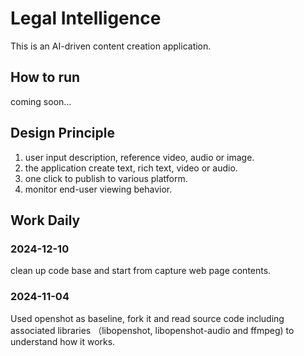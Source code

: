# Legal Intelligence
This is an AI-driven content creation application.

## How to run
coming soon...

## Design Principle
1. user input description, reference video, audio or image.
2. the application create text, rich text, video or audio.
3. one click to publish to various platform.
4. monitor end-user viewing behavior.

## Work Daily
### 2024-12-10
clean up code base and start from capture web page contents.

### 2024-11-04
Used openshot as baseline, fork it and read source code including associated libraries （libopenshot, libopenshot-audio and ffmpeg) to understand how it works.